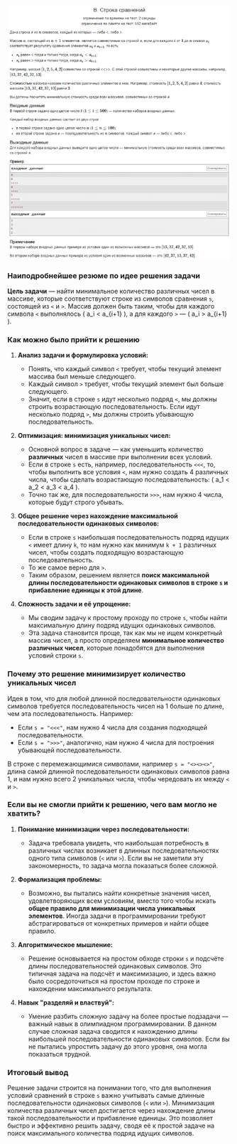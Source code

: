 ![alt text](image.png)

### Наиподробнейшее резюме по идее решения задачи

**Цель задачи** — найти минимальное количество различных чисел в массиве, которые соответствуют строке из символов сравнения `s`, состоящей из `<` и `>`. Массив должен быть таким, чтобы для каждого символа `<` выполнялось \( a_i < a_{i+1} \), а для каждого `>` — \( a_i > a_{i+1} \). 

### Как можно было прийти к решению

1. **Анализ задачи и формулировка условий:**
   - Понять, что каждый символ `<` требует, чтобы текущий элемент массива был меньше следующего.
   - Каждый символ `>` требует, чтобы текущий элемент был больше следующего.
   - Значит, если в строке `s` идут несколько подряд `<`, мы должны строить возрастающую последовательность. Если идут несколько подряд `>`, мы должны строить убывающую последовательность.

2. **Оптимизация: минимизация уникальных чисел:**
   - Основной вопрос в задаче — как уменьшить количество **различных** чисел в массиве при выполнении всех условий.
   - Если в строке `s` есть, например, последовательность `<<<`, то, чтобы выполнить все условия `<`, нам нужно создать 4 различных числа, чтобы сделать возрастающую последовательность: \( a_1 < a_2 < a_3 < a_4 \).
   - Точно так же, для последовательности `>>>`, нам нужно 4 числа, которые будут строго убывать.

3. **Общее решение через нахождение максимальной последовательности одинаковых символов:**
   - Если в строке `s` наибольшая последовательность подряд идущих `<` имеет длину `k`, то нам нужно как минимум `k + 1` различных чисел, чтобы создать подходящую возрастающую последовательность.
   - То же самое верно для `>`.
   - Таким образом, решением является **поиск максимальной длины последовательности одинаковых символов в строке `s` и прибавление единицы к этой длине**.

4. **Сложность задачи и её упрощение:**
   - Мы сводим задачу к простому проходу по строке `s`, чтобы найти максимальную длину подряд идущих одинаковых символов.
   - Эта задача становится проще, так как мы не ищем конкретный массив чисел, а просто определяем **минимальное количество различных чисел**, которые понадобятся для выполнения условий строки `s`.

### Почему это решение минимизирует количество уникальных чисел

Идея в том, что для любой длинной последовательности одинаковых символов требуется последовательность чисел на 1 больше по длине, чем эта последовательность. Например:
- Если `s = "<<<"`, нам нужно 4 числа для создания подходящей последовательности.
- Если `s = ">>>"`, аналогично, нам нужно 4 числа для построения убывающей последовательности.

В строке с перемежающимися символами, например `s = "<><><>"`, длина самой длинной последовательности одинаковых символов равна 1, и нам нужно всего 2 уникальных числа, чтобы чередовать их между `<` и `>`.

### Если вы не смогли прийти к решению, чего вам могло не хватить?

1. **Понимание минимизации через последовательности:**
   - Задача требовала увидеть, что наибольшая потребность в различных числах возникает в длинных последовательностях одного типа символов (`<` или `>`). Если вы не заметили эту закономерность, то задача могла показаться более сложной.

2. **Формализация проблемы:**
   - Возможно, вы пытались найти конкретные значения чисел, удовлетворяющих всем условиям, вместо того чтобы искать **общее правило для минимизации числа уникальных элементов**. Иногда задачи в программировании требуют абстрагироваться от конкретных примеров и найти общее правило.

3. **Алгоритмическое мышление:**
   - Решение основывается на простом обходе строки `s` и подсчёте длины последовательностей одинаковых символов. Это типичная задача на подсчёт и максимизацию, и здесь важно было сосредоточиться на простом проходе по строке и нахождении максимального результата.

4. **Навык "разделяй и властвуй":**
   - Умение разбить сложную задачу на более простые подзадачи — важный навык в олимпиадном программировании. В данном случае сложная задача сводится к нахождению длины наибольшей последовательности одинаковых символов. Если вы не пытались упростить задачу до этого уровня, она могла показаться трудной.

### Итоговый вывод

Решение задачи строится на понимании того, что для выполнения условий сравнений в строке `s` важно учитывать самые длинные последовательности одинаковых символов (`<` или `>`). Минимизация количества различных чисел достигается через нахождение длины такой последовательности и прибавление единицы. Это позволяет быстро и эффективно решить задачу, сводя её к простой задаче на поиск максимального количества подряд идущих символов.
